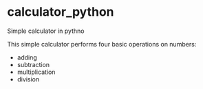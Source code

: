 # calculator_python
Simple calculator in pythno

This simple calculator performs four basic operations on numbers:
- adding
- subtraction
- multiplication
- division
